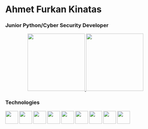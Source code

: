 <h1> Ahmet Furkan Kinatas </h1>

### Junior Python/Cyber Security Developer

<p align="center">
<a href="https://github.com/hennastone">
  <img height="180em" src="https://github-readme-stats-eight-theta.vercel.app/api?username=hennastone&show_icons=true&theme=dark&include_all_commits=true&count_private=true">
  <img height="180em" src="https://github-readme-stats.vercel.app/api/top-langs/?username=hennastone&theme=dark&layout=compact">
</a>
</p>

### Technologies

<code><img height="40" src="https://img.shields.io/badge/python%20-%2314354C.svg?&style=for-the-badge&logo=python&logoColor=white"></code>
<code><img height="40" src="https://img.shields.io/badge/c%20-%2300599C.svg?&style=for-the-badge&logo=c&logoColor=white"></code>
<code><img height="40" src="https://img.shields.io/badge/c++%20-%2300599C.svg?&style=for-the-badge&logo=c%2B%2B&ogoColor=white"></code>
<code><img height="40" src="https://img.shields.io/badge/markdown-%23000000.svg?&style=for-the-badge&logo=markdown&logoColor=white"></code>
<code><img height="40" src="https://img.shields.io/badge/html5-%23E34F26.svg?style=for-the-badge&logo=html5&logoColor=white"></code>
<code><img height="40" src="https://img.shields.io/badge/javascript-%23323330.svg?style=for-the-badge&logo=javascript&logoColor=%23F7DF1E"></code>
<code><img height="40" src="https://img.shields.io/badge/dart-%230175C2.svg?style=for-the-badge&logo=dart&logoColor=white"></code>
<code><img height="40" src="https://img.shields.io/badge/css3-%231572B6.svg?style=for-the-badge&logo=css3&logoColor=white"></code>
<code><img height="40" src="https://img.shields.io/badge/Kali-268BEE?style=for-the-badge&logo=kalilinux&logoColor=white"></code>
